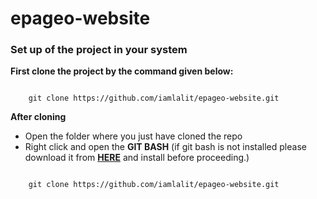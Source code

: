 epageo-website
==============

### Set up of the project in your system

<b>First clone the project by the command given below:</b>

<code>
    git clone https://github.com/iamlalit/epageo-website.git
</code>

<b>After cloning</b>

- Open the folder where you just have cloned the repo
- Right click and open the <b>GIT BASH</b>
(if git bash is not installed please download it from <b><a href="http://git-scm.com/download/win">HERE</a></b> and install before proceeding.)

<code>
    git clone https://github.com/iamlalit/epageo-website.git
</code>


